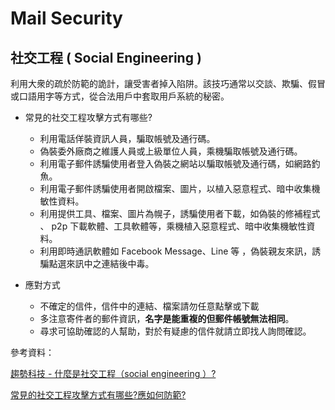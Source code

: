 # Mail Security

## 社交工程 ( Social Engineering )

利用大衆的疏於防範的詭計，讓受害者掉入陷阱。該技巧通常以交談、欺騙、假冒或口語用字等方式，從合法用戶中套取用戶系統的秘密。

- 常見的社交工程攻擊方式有哪些?

    - 利用電話佯裝資訊人員，騙取帳號及通行碼。
    - 偽裝委外廠商之維護人員或上級單位人員，乘機騙取帳號及通行碼。
    - 利用電子郵件誘騙使用者登入偽裝之網站以騙取帳號及通行碼，如網路釣魚。
    - 利用電子郵件誘騙使用者開啟檔案、圖片，以植入惡意程式、暗中收集機敏性資料。
    - 利用提供工具、檔案、圖片為幌子，誘騙使用者下載，如偽裝的修補程式 、 p2p 下載軟體、工具軟體等，乘機植入惡意程式、暗中收集機敏性資料。
    - 利用即時通訊軟體如 Facebook Message、Line 等 ，偽裝親友來訊，誘騙點選來訊中之連結後中毒。

- 應對方式

  - 不確定的信件，信件中的連結、檔案請勿任意點擊或下載
  - 多注意寄件者的郵件資訊，**名字是能重複的但郵件帳號無法相同**。
  - 尋求可協助確認的人幫助，對於有疑慮的信件就請立即找人詢問確認。

參考資料：

[趨勢科技 - 什麼是社交工程（social engineering ）?](https://blog.trendmicro.com.tw/?p=101)

[常見的社交工程攻擊方式有哪些?應如何防範?](http://www.nicst.ey.gov.tw/News_Content.aspx?n=283E5E09B7E62655&sms=BC5E204B65C9D817&s=8405EF3E57CEDAA3)
